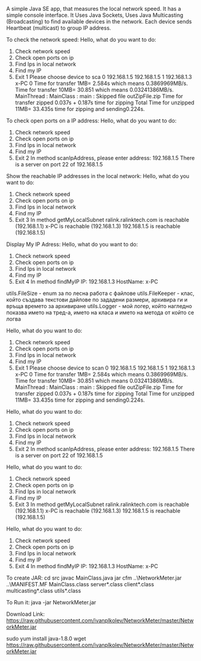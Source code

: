 A simple Java SE app, that measures the local network speed.
It has a simple console interface.
It Uses Java Sockets,
Uses Java Multicasting (Broadcasting) to find available devices in the network.
Each device sends Heartbeat (multicast) to group IP address.

To check the network speed:
  Hello, what do you want to do:
  1) Check network speed
  2) Check open ports on ip
  3) Find Ips in local network
  4) Find my IP
  9) Exit
    1
  Please choose device to sca
  0   192.168.1.5 192.168.1.5
  1   192.168.1.3 x-PC
    0
Time for transfer 1MB= 2.584s which means 0.3869969MB/s.
Time for transfer 10MB= 30.851 which means 0.03241386MB/s.
MainThread : MainClass : main : Skipped file outZipFile.zip
Time for transfer zipped 0.037s +  0.187s time for zipping
Total Time for unzipped 11MB= 33.435s time for zipping and sending0.224s.

To check open ports on a IP address:
  Hello, what do you want to do:
  1) Check network speed
  2) Check open ports on ip
  3) Find Ips in local network
  4) Find my IP
  9) Exit
    2
  In method scanIpAddress, please enter address:
    192.168.1.5
  There is a server on port 22 of 192.168.1.5

Show the reachable IP addresses in the local network:
  Hello, what do you want to do:
  1) Check network speed
  2) Check open ports on ip
  3) Find Ips in local network
  4) Find my IP
  9) Exit
    3
  In method getMyLocalSubnet
  ralink.ralinktech.com is reachable (192.168.1.1)
  x-PC is reachable (192.168.1.3)
  192.168.1.5 is reachable (192.168.1.5)

Display My IP Adress:
  Hello, what do you want to do:
  1) Check network speed
  2) Check open ports on ip
  3) Find Ips in local network
  4) Find my IP
  9) Exit
    4
  In method findMyIP
  IP: 192.168.1.3
  HostName: x-PC

utils.FileSize - enum за по лесна работа с файлове
utils.FileKeeper - клас, който създава текстови дайлове по зададени размери, архивира ги и връща времето за архивиране
utils.Logger - мой логер, който нагледно показва името на тред-а, името на класа и името на метода от който се логва


Hello, what do you want to do:
1) Check network speed
2) Check open ports on ip
3) Find Ips in local network
4) Find my IP
9) Exit
1
Please choose device to scan
0   192.168.1.5 192.168.1.5
1   192.168.1.3 x-PC
0
Time for transfer 1MB= 2.584s which means 0.3869969MB/s.
Time for transfer 10MB= 30.851 which means 0.03241386MB/s.
MainThread : MainClass : main : Skipped file outZipFile.zip
Time for transfer zipped 0.037s +  0.187s time for zipping
Total Time for unzipped 11MB= 33.435s time for zipping and sending0.224s.


Hello, what do you want to do:
1) Check network speed
2) Check open ports on ip
3) Find Ips in local network
4) Find my IP
9) Exit
2
In method scanIpAddress, please enter address:
192.168.1.5
There is a server on port 22 of 192.168.1.5


Hello, what do you want to do:
1) Check network speed
2) Check open ports on ip
3) Find Ips in local network
4) Find my IP
9) Exit
3
In method getMyLocalSubnet
ralink.ralinktech.com is reachable (192.168.1.1)
x-PC is reachable (192.168.1.3)
192.168.1.5 is reachable (192.168.1.5)


Hello, what do you want to do:
1) Check network speed
2) Check open ports on ip
3) Find Ips in local network
4) Find my IP
9) Exit
4
In method findMyIP
IP: 192.168.1.3
HostName: x-PC


To create JAR:
cd src
javac MainClass.java
jar cfm ..\NetworkMeter.jar ..\MANIFEST.MF MainClass.class server\*.class client\*.class multicasting\*.class utils\*.class

To Run it:
java -jar NetworkMeter.jar

Download Link:
https://raw.githubusercontent.com/ivanplkolev/NetworkMeter/master/NetworkMeter.jar

sudo yum install java-1.8.0
wget https://raw.githubusercontent.com/ivanplkolev/NetworkMeter/master/NetworkMeter.jar
